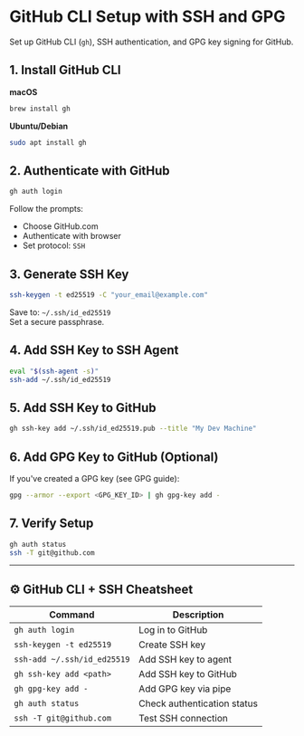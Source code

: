 # GitHub CLI Setup with SSH and GPG

Set up GitHub CLI (`gh`), SSH authentication, and GPG key signing for GitHub.

## 1. Install GitHub CLI

**macOS**
```bash
brew install gh
```

**Ubuntu/Debian**
```bash
sudo apt install gh
```

## 2. Authenticate with GitHub

```bash
gh auth login
```

Follow the prompts:
- Choose GitHub.com
- Authenticate with browser
- Set protocol: `SSH`

## 3. Generate SSH Key

```bash
ssh-keygen -t ed25519 -C "your_email@example.com"
```

Save to: `~/.ssh/id_ed25519`  
Set a secure passphrase.

## 4. Add SSH Key to SSH Agent

```bash
eval "$(ssh-agent -s)"
ssh-add ~/.ssh/id_ed25519
```

## 5. Add SSH Key to GitHub

```bash
gh ssh-key add ~/.ssh/id_ed25519.pub --title "My Dev Machine"
```

## 6. Add GPG Key to GitHub (Optional)

If you've created a GPG key (see GPG guide):

```bash
gpg --armor --export <GPG_KEY_ID> | gh gpg-key add -
```

## 7. Verify Setup

```bash
gh auth status
ssh -T git@github.com
```

---

## ⚙️ GitHub CLI + SSH Cheatsheet

| Command | Description |
|--------|-------------|
| `gh auth login` | Log in to GitHub |
| `ssh-keygen -t ed25519` | Create SSH key |
| `ssh-add ~/.ssh/id_ed25519` | Add SSH key to agent |
| `gh ssh-key add <path>` | Add SSH key to GitHub |
| `gh gpg-key add -` | Add GPG key via pipe |
| `gh auth status` | Check authentication status |
| `ssh -T git@github.com` | Test SSH connection |
